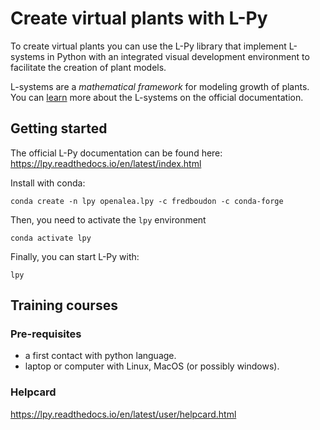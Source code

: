 # Create virtual plants with L-Py

To create virtual plants you can use the L-Py library that implement L-systems in Python with an integrated visual development environment to facilitate the creation of plant models.

L-systems are a _mathematical framework_ for modeling growth of plants.
You can [learn](https://lpy.readthedocs.io/en/latest/user/lsystems.html) more about the L-systems on the official documentation.

## Getting started

The official L-Py documentation can be found here: https://lpy.readthedocs.io/en/latest/index.html

Install with conda:

```shell
conda create -n lpy openalea.lpy -c fredboudon -c conda-forge
```

Then, you need to activate the `lpy` environment

```shell
conda activate lpy
```

Finally, you can start L-Py with:

```shell
lpy
```

## Training courses

### Pre-requisites

- a first contact with python language.
- laptop or computer with Linux, MacOS (or possibly windows).

### Helpcard

https://lpy.readthedocs.io/en/latest/user/helpcard.html